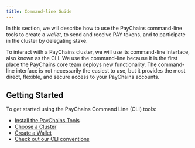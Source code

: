 ```yaml
---
title: Command-line Guide
---
```


In this section, we will describe how to use the PayChains command-line tools to
create a _wallet_, to send and receive PAY tokens, and to participate in
the cluster by delegating stake.

To interact with a PayChains cluster, we will use its command-line interface, also
known as the CLI. We use the command-line because it is the first place the
PayChains core team deploys new functionality. The command-line interface is not
necessarily the easiest to use, but it provides the most direct, flexible, and
secure access to your PayChains accounts.

## Getting Started

To get started using the PayChains Command Line (CLI) tools:

- [Install the PayChains Tools](cli/install-paychains-cli-tools.md)
- [Choose a Cluster](cli/choose-a-cluster.md)
- [Create a Wallet](wallet-guide/cli.md)
- [Check out our CLI conventions](cli/conventions.md)
